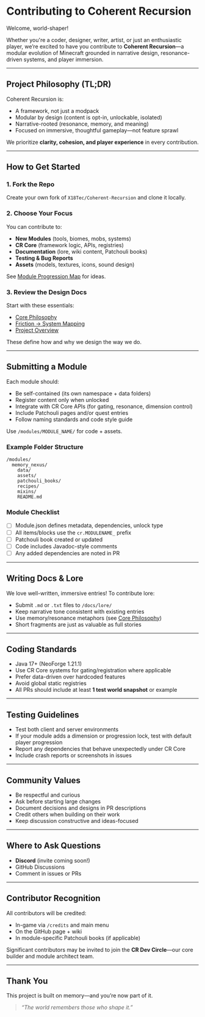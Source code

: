 # Contributing to Coherent Recursion

Welcome, world-shaper!

Whether you're a coder, designer, writer, artist, or just an enthusiastic player, we’re excited to have you contribute to **Coherent Recursion**—a modular evolution of Minecraft grounded in narrative design, resonance-driven systems, and player immersion.

---

## Project Philosophy (TL;DR)

Coherent Recursion is:
- A framework, not just a modpack
- Modular by design (content is opt-in, unlockable, isolated)
- Narrative-rooted (resonance, memory, and meaning)
- Focused on immersive, thoughtful gameplay—not feature sprawl

We prioritize **clarity, cohesion, and player experience** in every contribution.

---

## How to Get Started

### 1. Fork the Repo
Create your own fork of `X18Tec/Coherent-Recursion` and clone it locally.

### 2. Choose Your Focus
You can contribute to:
- **New Modules** (tools, biomes, mobs, systems)
- **CR Core** (framework logic, APIs, registries)
- **Documentation** (lore, wiki content, Patchouli books)
- **Testing & Bug Reports**
- **Assets** (models, textures, icons, sound design)

See [Module Progression Map](/docs/about/cr-module-progression-map.md) for ideas.

### 3. Review the Design Docs
Start with these essentials:
- [Core Philosophy](/docs/about/project-philosophy.md)
- [Friction → System Mapping](/docs/about/cr-friction-to-system-map.md)
- [Project Overview](/docs/about/coherent-recursion-overview.md)

These define how and why we design the way we do.

---

## Submitting a Module

Each module should:
- Be self-contained (its own namespace + data folders)
- Register content only when unlocked
- Integrate with CR Core APIs (for gating, resonance, dimension control)
- Include Patchouli pages and/or quest entries
- Follow naming standards and code style guide

Use `/modules/MODULE_NAME/` for code + assets.

### Example Folder Structure
```
/modules/
  memory_nexus/
    data/
    assets/
    patchouli_books/
    recipes/
    mixins/
    README.md
```

### Module Checklist
- [ ] Module.json defines metadata, dependencies, unlock type
- [ ] All items/blocks use the `cr.MODULENAME_` prefix
- [ ] Patchouli book created or updated
- [ ] Code includes Javadoc-style comments
- [ ] Any added dependencies are noted in PR

---

## Writing Docs & Lore

We love well-written, immersive entries! To contribute lore:
- Submit `.md` or `.txt` files to `/docs/lore/`
- Keep narrative tone consistent with existing entries
- Use memory/resonance metaphors (see [Core Philosophy](/docs/about/project-philosophy.md))
- Short fragments are just as valuable as full stories

---

## Coding Standards
- Java 17+ (NeoForge 1.21.1)
- Use CR Core systems for gating/registration where applicable
- Prefer data-driven over hardcoded features
- Avoid global static registries
- All PRs should include at least **1 test world snapshot** or example

---

## Testing Guidelines
- Test both client and server environments
- If your module adds a dimension or progression lock, test with default player progression
- Report any dependencies that behave unexpectedly under CR Core
- Include crash reports or screenshots in issues

---

## Community Values
- Be respectful and curious
- Ask before starting large changes
- Document decisions and designs in PR descriptions
- Credit others when building on their work
- Keep discussion constructive and ideas-focused

---

## Where to Ask Questions
- **Discord** (invite coming soon!)
- GitHub Discussions
- Comment in issues or PRs

---

## Contributor Recognition
All contributors will be credited:
- In-game via `/credits` and main menu
- On the GitHub page + wiki
- In module-specific Patchouli books (if applicable)

Significant contributors may be invited to join the **CR Dev Circle**—our core builder and module architect team.

---

## Thank You
This project is built on memory—and you’re now part of it.

> *“The world remembers those who shape it.”*

